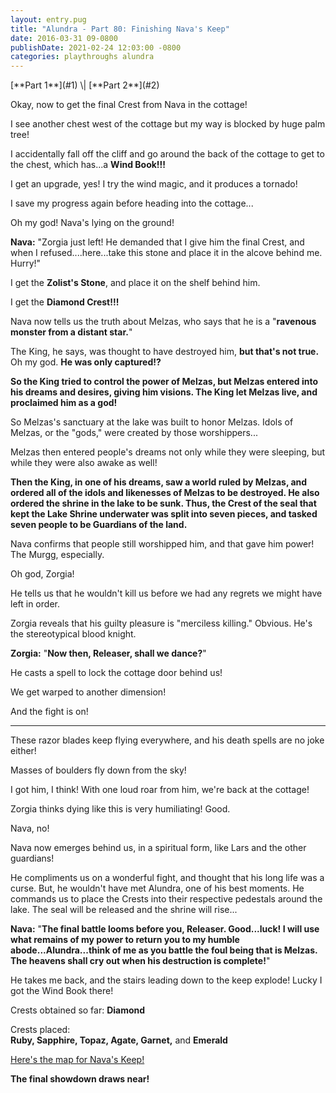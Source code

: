 ```yaml
---
layout: entry.pug
title: "Alundra - Part 80: Finishing Nava's Keep"
date: 2016-03-31 09-0800
publishDate: 2021-02-24 12:03:00 -0800
categories: playthroughs alundra
---
```


<p class="entry-partination" markdown="1">[**Part 1**](#1) \| [**Part 2**](#2)</p>

<a name="1"></a>

Okay, now to get the final Crest from Nava in the cottage!

I see another chest west of the cottage but my way is blocked by huge palm tree!

I accidentally fall off the cliff and go around the back of the cottage to get to the chest, which has...a **Wind Book!!!**

I get an upgrade, yes! I try the wind magic, and it produces a tornado!

I save my progress again before heading into the cottage...

Oh my god! Nava's lying on the ground!

**Nava:** "Zorgia just left! He demanded that I give him the final Crest, and when I refused....here...take this stone and place it in the alcove behind me. Hurry!"

I get the **Zolist's Stone**, and place it on the shelf behind him.

I get the **Diamond Crest!!!**

Nava now tells us the truth about Melzas, who says that he is a "**ravenous monster from a distant star.**"

The King, he says, was thought to have destroyed him, **but that's not true.** Oh my god. **He was only captured!?**

**So the King tried to control the power of Melzas, but Melzas entered into his dreams and desires, giving him visions. The King let Melzas live, and proclaimed him as a god!**

So Melzas's sanctuary at the lake was built to honor Melzas. Idols of Melzas, or the "gods," were created by those worshippers...

Melzas then entered people's dreams not only while they were sleeping, but while they were also awake as well!

**Then the King, in one of his dreams, saw a world ruled by Melzas, and ordered all of the idols and likenesses of Melzas to be destroyed. He also ordered the shrine in the lake to be sunk. Thus, the Crest of the seal that kept the Lake Shrine underwater was split into seven pieces, and tasked seven people to be Guardians of the land.**

Nava confirms that people still worshipped him, and that gave him power! The Murgg, especially.

Oh god, Zorgia!

He tells us that he wouldn't kill us before we had any regrets we might have left in order.

Zorgia reveals that his guilty pleasure is "merciless killing." Obvious. He's the stereotypical blood knight.

**Zorgia:** "**Now then, Releaser, shall we dance?**"

He casts a spell to lock the cottage door behind us!

We get warped to another dimension!

And the fight is on!

<a name="2"></a>

---

These razor blades keep flying everywhere, and his death spells are no joke either!

Masses of boulders fly down from the sky!

I got him, I think! With one loud roar from him, we're back at the cottage!

Zorgia thinks dying like this is very humiliating! Good.

Nava, no!

Nava now emerges behind us, in a spiritual form, like Lars and the other guardians!

He compliments us on a wonderful fight, and thought that his long life was a curse. But, he wouldn't have met Alundra, one of his best moments. He commands us to place the Crests into their respective pedestals around the lake. The seal will be released and the shrine will rise...

**Nava:** "**The final battle looms before you, Releaser. Good...luck! I will use what remains of my power to return you to my humble abode...Alundra...think of me as you battle the foul being that is Melzas. The heavens shall cry out when his destruction is complete!**"

He takes me back, and the stairs leading down to the keep explode! Lucky I got the Wind Book there!

Crests obtained so far: **Diamond**

Crests placed:<br/>
**Ruby, Sapphire, Topaz, Agate, Garnet,** and **Emerald**

<a href="http://www.vgmaps.com/Atlas/PSX/Alundra-Nava'sKeep.png">Here's the map for Nava's Keep!</a>

**The final showdown draws near!**